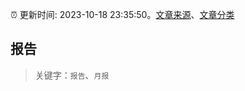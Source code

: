 :alarm_clock: 更新时间: 2023-10-18 23:35:50。[文章来源](/README.md)、[文章分类](/TAGS.md)

## 报告


> 关键字：`报告`、`月报`



